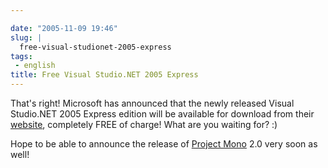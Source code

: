 ```yaml
---

date: "2005-11-09 19:46"
slug: |
  free-visual-studionet-2005-express
tags:
 - english
title: Free Visual Studio.NET 2005 Express
---
```


That's right! Microsoft has announced that the newly released Visual
Studio.NET 2005 Express edition will be available for download from
their [website](http://msdn.microsoft.com/vstudio/express/), completely
FREE of charge! What are you waiting for? :)

Hope to be able to announce the release of [Project
Mono](http://www.mono-project.com) 2.0 very soon as well!
